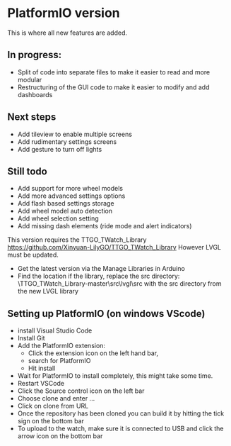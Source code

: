 # PlatformIO version
This is where all new features are added.
## In progress:
- Split of code into separate files to make it easier to read and more modular
- Restructuring of the GUI code to make it easier to modify and add dashboards
## Next steps
- Add tileview to enable multiple screens
- Add rudimentary settings screens
- Add gesture to turn off lights
## Still todo
- Add support for more wheel models
- Add more advanced settings options
- Add flash based settings storage
- Add wheel model auto detection
- Add wheel selection setting
- Add missing dash elements (ride mode and alert indicators)

This version requires the TTGO_TWatch_Library https://github.com/Xinyuan-LilyGO/TTGO_TWatch_Library
However LVGL must be updated.
- Get the latest version via the Manage Libraries in Arduino
- Find the location if the library, replace the src directory: <arduino user library location>\TTGO_TWatch_Library-master\src\lvgl\src with the src directory from the new LVGL library
## Setting up PlatformIO (on windows VScode)
  - install Visual Studio Code
  - Install Git
  - Add the PlatformIO extension:
    - Click the extension icon on the left hand bar, 
    - search for PlatformIO
    - Hit install
  - Wait for PlatformIO to install completely, this might take some time.
  - Restart VSCode
  - Click the Source control icon on the left bar
  - Choose clone and enter ...
  - Click on clone from URL
  - Once the repository has been cloned you can build it by hitting the tick sign on the bottom bar
  - To upload to the watch, make sure it is connected to USB and click the arrow icon on the bottom bar
  
